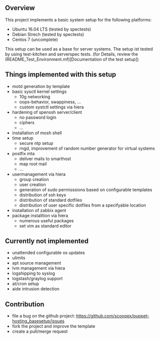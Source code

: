 Overview
--------

This project implements a basic system setup for the following platforms:

* Ubuntu 16.04 LTS (tested by spectests)
* Debian Strech (tested by spectests)
* Centos 7 (uncomplete)

This setup can be used as a base for server systems.
The setup ist tested by using test-kitchen and serverspec tests.
(for Details, review the (README_Test_Environment.mf)[Documentation of the test setup])

Things implemented with this setup
----------------------------------

* motd generation by template
* basic sysctl kernel settings
  * 10g networking
  * oops-behavior, swappiness, ...
  * custom systctl settings via hiera
* hardening of spenssh server/client
  * no password login
  * ciphers
  * ...
* installation of mosh shell
* time setup
  * secure ntp setup
  * rngd, improvement of random number generator for virtual systems
* postfix mta
  * deliver mails to smarthost
  * map root mail
  * ...
* usermanagement via hiera
  * group creation
  * user creation
  * generation of sudo permisssions based on configurable templates
  * distribution of ssh keys
  * distribution of standard dotfiles
  * distribution of user specific dotfiles from a specifyable location
* installation of zabbix agent
* package installtion via hiera
  * numerous useful packages
  * set vim as standard editor


Currently not implemented
-------------------------

* unattended configurable os updates
* ulimits
* apt source management
* lvm management via hiera
* logshipping to syslog
* logstash/graylog support
* at/cron setup
* aide intrusion detection

Contribution
------------

 * file a bug on the github project: https://github.com/scoopex/puppet-hosting_basesetup/issues
 * fork the project and improve the template
 * create a pull/merge request

